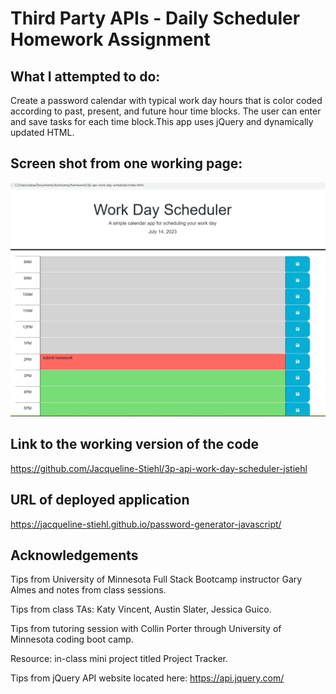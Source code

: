 # Third Party APIs - Daily Scheduler Homework Assignment

## What I attempted to do:

Create a password calendar with typical work day hours that is color coded according to past, present, and future hour time blocks. The user can enter and save tasks for each time block.This app uses jQuery and dynamically updated HTML.

## Screen shot from one working page:

![Screen shot of third party API Daily Scheduler homework assignment](./assets/images/Screenshot-Work-Day-Scheduler.png)

## Link to the working version of the code

https://github.com/Jacqueline-Stiehl/3p-api-work-day-scheduler-jstiehl

## URL of deployed application

https://jacqueline-stiehl.github.io/password-generator-javascript/

## Acknowledgements

Tips from University of Minnesota Full Stack Bootcamp instructor Gary Almes and notes from class sessions.

Tips from class TAs: Katy Vincent, Austin Slater, Jessica Guico.

Tips from tutoring session with Collin Porter through University of Minnesota coding boot camp.

Resource: in-class mini project titled Project Tracker.

Tips from jQuery API website located here: https://api.jquery.com/

